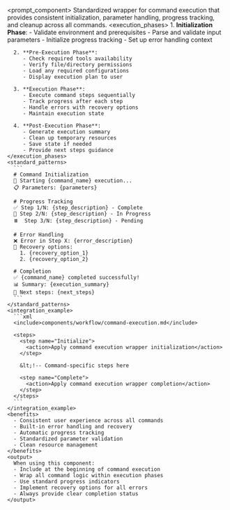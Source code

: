 <prompt_component>
  <step name="Command Execution Wrapper">
    <description>
      Standardized wrapper for command execution that provides consistent initialization,
      parameter handling, progress tracking, and cleanup across all commands.
    </description>
    <execution_phases>
      1. **Initialization Phase**:
         - Validate environment and prerequisites
         - Parse and validate input parameters
         - Initialize progress tracking
         - Set up error handling context
      
      2. **Pre-Execution Phase**:
         - Check required tools availability
         - Verify file/directory permissions
         - Load any required configurations
         - Display execution plan to user
      
      3. **Execution Phase**:
         - Execute command steps sequentially
         - Track progress after each step
         - Handle errors with recovery options
         - Maintain execution state
      
      4. **Post-Execution Phase**:
         - Generate execution summary
         - Clean up temporary resources
         - Save state if needed
         - Provide next steps guidance
    </execution_phases>
    <standard_patterns>
      ```
      # Command Initialization
      🚀 Starting {command_name} execution...
      📋 Parameters: {parameters}
      
      # Progress Tracking
      ✅ Step 1/N: {step_description} - Complete
      🔄 Step 2/N: {step_description} - In Progress
      ⏸️  Step 3/N: {step_description} - Pending
      
      # Error Handling
      ❌ Error in Step X: {error_description}
      🔧 Recovery options:
        1. {recovery_option_1}
        2. {recovery_option_2}
      
      # Completion
      ✅ {command_name} completed successfully!
      📊 Summary: {execution_summary}
      🎯 Next steps: {next_steps}
      ```
    </standard_patterns>
    <integration_example>
      ```xml
      <include>components/workflow/command-execution.md</include>
      
      <steps>
        <step name="Initialize">
          <action>Apply command execution wrapper initialization</action>
        </step>
        
        &lt;!-- Command-specific steps here 
        
        <step name="Complete">
          <action>Apply command execution wrapper completion</action>
        </step>
      </steps>
      ```
    </integration_example>
    <benefits>
      - Consistent user experience across all commands
      - Built-in error handling and recovery
      - Automatic progress tracking
      - Standardized parameter validation
      - Clean resource management
    </benefits>
    <output>
      When using this component:
      - Include at the beginning of command execution
      - Wrap all command logic within execution phases
      - Use standard progress indicators
      - Implement recovery options for all errors
      - Always provide clear completion status
    </output>
  </step>
</prompt_component>